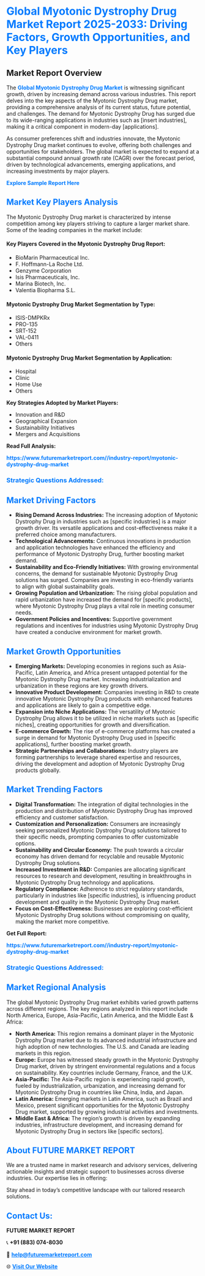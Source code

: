 <h1 style="color: #007BFF;">Global Myotonic Dystrophy Drug Market Report 2025-2033: Driving Factors, Growth Opportunities, and Key Players</h1>

<section id="overview">
<h2>Market Report Overview</h2>
<p>The <a href="https://www.futuremarketreport.com//industry-report/myotonic-dystrophy-drug-market" style="color: #007BFF; text-decoration: none;"><strong>Global Myotonic Dystrophy Drug Market</strong></a> is witnessing significant growth, driven by increasing demand across various industries. This report delves into the key aspects of the Myotonic Dystrophy Drug market, providing a comprehensive analysis of its current status, future potential, and challenges. The demand for Myotonic Dystrophy Drug has surged due to its wide-ranging applications in industries such as [insert industries], making it a critical component in modern-day [applications].</p>
<p>As consumer preferences shift and industries innovate, the Myotonic Dystrophy Drug market continues to evolve, offering both challenges and opportunities for stakeholders. The global market is expected to expand at a substantial compound annual growth rate (CAGR) over the forecast period, driven by technological advancements, emerging applications, and increasing investments by major players.</p>
</section>

<section id="overview">
<p><a href="https://www.futuremarketreport.com//request-sample/reportId=52856" style="color: #007BFF; text-decoration: none;"><strong>Explore Sample Report Here</strong></a></p>
</section>

<section id="key-players">
<h2 style="color: #007BFF;">Market Key Players Analysis</h2>
<p>The Myotonic Dystrophy Drug market is characterized by intense competition among key players striving to capture a larger market share. Some of the leading companies in the market include:</p>
<h4>Key Players Covered in the Myotonic Dystrophy Drug Report:</h4>
<ul><li>BioMarin Pharmaceutical Inc.</li><li>F. Hoffmann-La Roche Ltd.</li><li>Genzyme Corporation</li><li>Isis Pharmaceuticals, Inc.</li><li>Marina Biotech, Inc.</li><li>Valentia Biopharma S.L.</li></ul>
<h4>Myotonic Dystrophy Drug Market Segmentation by Type:</h4>
<ul><li>ISIS-DMPKRx</li><li>PRO-135</li><li>SRT-152</li><li>VAL-0411</li><li>Others</li></ul>

<h4>Myotonic Dystrophy Drug Market Segmentation by Application:</h4>
<ul><li>Hospital</li><li>Clinic</li><li>Home Use</li><li>Others</li></ul>
<p><strong>Key Strategies Adopted by Market Players:</strong></p>
<ul>
<li>Innovation and R&D</li>
<li>Geographical Expansion</li>
<li>Sustainability Initiatives</li>
<li>Mergers and Acquisitions</li>
</ul>
</section>

<section>
<p><strong>Read Full Analysis: </strong></p><a href="https://www.futuremarketreport.com//industry-report/myotonic-dystrophy-drug-market" style="color: #007BFF; text-decoration: none;"><strong>https://www.futuremarketreport.com//industry-report/myotonic-dystrophy-drug-market</strong></a>
<h3 style="color: #007BFF;">Strategic Questions Addressed:</h3>
</section>

<section id="driving-factors">
<h2 style="color: #007BFF;">Market Driving Factors</h2>
<ul>
<li><strong>Rising Demand Across Industries:</strong> The increasing adoption of Myotonic Dystrophy Drug in industries such as [specific industries] is a major growth driver. Its versatile applications and cost-effectiveness make it a preferred choice among manufacturers.</li>
<li><strong>Technological Advancements:</strong> Continuous innovations in production and application technologies have enhanced the efficiency and performance of Myotonic Dystrophy Drug, further boosting market demand.</li>
<li><strong>Sustainability and Eco-Friendly Initiatives:</strong> With growing environmental concerns, the demand for sustainable Myotonic Dystrophy Drug solutions has surged. Companies are investing in eco-friendly variants to align with global sustainability goals.</li>
<li><strong>Growing Population and Urbanization:</strong> The rising global population and rapid urbanization have increased the demand for [specific products], where Myotonic Dystrophy Drug plays a vital role in meeting consumer needs.</li>
<li><strong>Government Policies and Incentives:</strong> Supportive government regulations and incentives for industries using Myotonic Dystrophy Drug have created a conducive environment for market growth.</li>
</ul>
</section>

<section id="growth-opportunities">
<h2 style="color: #007BFF;">Market Growth Opportunities</h2>
<ul>
<li><strong>Emerging Markets:</strong> Developing economies in regions such as Asia-Pacific, Latin America, and Africa present untapped potential for the Myotonic Dystrophy Drug market. Increasing industrialization and urbanization in these regions are key growth drivers.</li>
<li><strong>Innovative Product Development:</strong> Companies investing in R&D to create innovative Myotonic Dystrophy Drug products with enhanced features and applications are likely to gain a competitive edge.</li>
<li><strong>Expansion into Niche Applications:</strong> The versatility of Myotonic Dystrophy Drug allows it to be utilized in niche markets such as [specific niches], creating opportunities for growth and diversification.</li>
<li><strong>E-commerce Growth:</strong> The rise of e-commerce platforms has created a surge in demand for Myotonic Dystrophy Drug used in [specific applications], further boosting market growth.</li>
<li><strong>Strategic Partnerships and Collaborations:</strong> Industry players are forming partnerships to leverage shared expertise and resources, driving the development and adoption of Myotonic Dystrophy Drug products globally.</li>
</ul>
</section>

<section id="trending-factors">
<h2 style="color: #007BFF;">Market Trending Factors</h2>
<ul>
<li><strong>Digital Transformation:</strong> The integration of digital technologies in the production and distribution of Myotonic Dystrophy Drug has improved efficiency and customer satisfaction.</li>
<li><strong>Customization and Personalization:</strong> Consumers are increasingly seeking personalized Myotonic Dystrophy Drug solutions tailored to their specific needs, prompting companies to offer customizable options.</li>
<li><strong>Sustainability and Circular Economy:</strong> The push towards a circular economy has driven demand for recyclable and reusable Myotonic Dystrophy Drug solutions.</li>
<li><strong>Increased Investment in R&D:</strong> Companies are allocating significant resources to research and development, resulting in breakthroughs in Myotonic Dystrophy Drug technology and applications.</li>
<li><strong>Regulatory Compliance:</strong> Adherence to strict regulatory standards, particularly in industries like [specific industries], is influencing product development and quality in the Myotonic Dystrophy Drug market.</li>
<li><strong>Focus on Cost-Effectiveness:</strong> Businesses are exploring cost-efficient Myotonic Dystrophy Drug solutions without compromising on quality, making the market more competitive.</li>
</ul>
</section>

<section>
<p><strong>Get Full Report: </strong></p><a href="https://www.futuremarketreport.com//industry-report/myotonic-dystrophy-drug-market" style="color: #007BFF; text-decoration: none;"><strong>https://www.futuremarketreport.com//industry-report/myotonic-dystrophy-drug-market</strong></a>
<h3 style="color: #007BFF;">Strategic Questions Addressed:</h3>
</section>


<section id="regional-analysis">
<h2 style="color: #007BFF;">Market Regional Analysis</h2>
<p>The global Myotonic Dystrophy Drug market exhibits varied growth patterns across different regions. The key regions analyzed in this report include North America, Europe, Asia-Pacific, Latin America, and the Middle East & Africa:</p>
<ul>
<li><strong>North America:</strong> This region remains a dominant player in the Myotonic Dystrophy Drug market due to its advanced industrial infrastructure and high adoption of new technologies. The U.S. and Canada are leading markets in this region.</li>
<li><strong>Europe:</strong> Europe has witnessed steady growth in the Myotonic Dystrophy Drug market, driven by stringent environmental regulations and a focus on sustainability. Key countries include Germany, France, and the U.K.</li>
<li><strong>Asia-Pacific:</strong> The Asia-Pacific region is experiencing rapid growth, fueled by industrialization, urbanization, and increasing demand for Myotonic Dystrophy Drug in countries like China, India, and Japan.</li>
<li><strong>Latin America:</strong> Emerging markets in Latin America, such as Brazil and Mexico, present significant opportunities for the Myotonic Dystrophy Drug market, supported by growing industrial activities and investments.</li>
<li><strong>Middle East & Africa:</strong> The region’s growth is driven by expanding industries, infrastructure development, and increasing demand for Myotonic Dystrophy Drug in sectors like [specific sectors].</li>
</ul>
</section>

<footer>
<h2 style="color: #007BFF;">About FUTURE MARKET REPORT</h2>
<p>We are a trusted name in market research and advisory services, delivering actionable insights and strategic support to businesses across diverse industries. Our expertise lies in offering:</p>

<p>Stay ahead in today’s competitive landscape with our tailored research solutions.</p>

<h2 style="color: #007BFF;">Contact Us:</h2>
<p><strong>FUTURE MARKET REPORT</strong></p>
<p>📞 <strong>+91 (883) 074-8030</strong></p>
<p>📧 <strong><a href="mailto:help@futuremarketreport.com" style="color: #007BFF;">help@futuremarketreport.com</a></strong></p>
<p>🌐 <strong><a href="https://www.futuremarketreport.com/" style="color: #007BFF;">Visit Our Website</a></strong></p>
</footer>